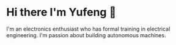 # Hi there I'm Yufeng 👋

I'm an electronics enthusiast who has formal training in electrical engineering. I'm passion about building autonomous machines. 
